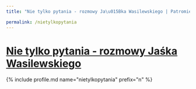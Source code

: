 ```yaml
---
title: "Nie tylko pytania - rozmowy Ja\u015Bka Wasilewskiego | Patromierz"

permalink: /nietylkopytania
---
```


# [Nie tylko pytania - rozmowy Jaśka Wasilewskiego](https://patronite.pl/nietylkopytania)

{% include profile.md name="nietylkopytania" prefix="n" %}
